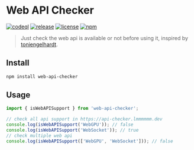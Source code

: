 # Web API Checker

[![codeql][codeql-badge]][codeql-url] [![release][release-badge]][release-url] [![license][license-badge]][license-url] [![npm][npm-badge]][npm-url]

[codeql-badge]: https://github.com/Lmmmmmm-bb/web-api-checker/actions/workflows/codeql-analysis.yml/badge.svg
[codeql-url]: https://github.com/Lmmmmmm-bb/web-api-checker/actions/workflows/codeql-analysis.yml
[release-badge]: https://github.com/Lmmmmmm-bb/web-api-checker/actions/workflows/release.yml/badge.svg
[release-url]: https://github.com/Lmmmmmm-bb/web-api-checker/actions/workflows/release.yml
[license-badge]: https://img.shields.io/github/license/Lmmmmmm-bb/web-api-checker
[license-url]: https://github.com/Lmmmmmm-bb/web-api-checker/blob/main/LICENSE
[npm-badge]: https://img.shields.io/github/v/release/Lmmmmmm-bb/web-api-checker?include_prereleases&sort=semver
[npm-url]: https://www.npmjs.com/package/web-api-checker

> Just check the web api is available or not before using it, inspired by [toniengelhardt](https://github.com/toniengelhardt/webapicheck).

## Install

```bash
npm install web-api-checker
```

## Usage

```ts
import { isWebAPISupport } from 'web-api-checker';

// check all api support in https://api-checker.lmmmmmm.dev
console.log(isWebAPISupport('WebGPU')); // false
console.log(isWebAPISupport('WebSocket')); // true
// check multiple web api
console.log(isWebAPISupport(['WebGPU', 'WebSocket'])); // false
```
